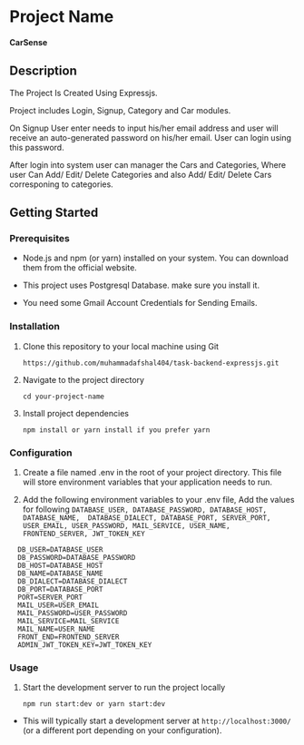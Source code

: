 # Project Name

#### CarSense

## Description

The Project Is Created Using Expressjs.

Project includes Login, Signup, Category and Car modules.

On Signup User enter needs to input his/her email address and user will receive an auto-generated password on his/her email. User can login using this password.

After login into system user can manager the Cars and Categories, Where user Can Add/ Edit/ Delete Categories and also Add/ Edit/ Delete Cars corresponing to categories.

## Getting Started

### Prerequisites

- Node.js and npm (or yarn) installed on your system. You can download them from the official website.

- This project uses Postgresql Database. make sure you install it.

- You need some Gmail Account Credentials for Sending Emails.

### Installation

1. Clone this repository to your local machine using Git

   ```
   https://github.com/muhammadafshal404/task-backend-expressjs.git
   ```

2. Navigate to the project directory

   ```
   cd your-project-name
   ```

3. Install project dependencies
   ```
   npm install or yarn install if you prefer yarn
   ```

### Configuration

1. Create a file named .env in the root of your project directory. This file will store environment variables that your application needs to run.

2. Add the following environment variables to your .env file, Add the values for following `DATABASE_USER, DATABASE_PASSWORD, DATABASE_HOST, DATABASE_NAME,  DATABASE_DIALECT, DATABASE_PORT, SERVER_PORT, USER_EMAIL, USER_PASSWORD, MAIL_SERVICE, USER_NAME, FRONTEND_SERVER, JWT_TOKEN_KEY`

```
  DB_USER=DATABASE_USER
  DB_PASSWORD=DATABASE_PASSWORD
  DB_HOST=DATABASE_HOST
  DB_NAME=DATABASE_NAME
  DB_DIALECT=DATABASE_DIALECT
  DB_PORT=DATABASE_PORT
  PORT=SERVER_PORT
  MAIL_USER=USER_EMAIL
  MAIL_PASSWORD=USER_PASSWORD
  MAIL_SERVICE=MAIL_SERVICE
  MAIL_NAME=USER_NAME
  FRONT_END=FRONTEND_SERVER
  ADMIN_JWT_TOKEN_KEY=JWT_TOKEN_KEY
```

### Usage

1. Start the development server to run the project locally
   ```
   npm run start:dev or yarn start:dev
   ```

- This will typically start a development server at `http://localhost:3000/` (or a different port depending on your configuration).
